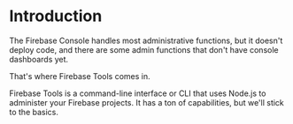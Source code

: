 # Introduction

The Firebase Console handles most administrative functions, but it doesn't deploy code, and there are some admin functions that don't have console dashboards yet.

That's where Firebase Tools comes in.

Firebase Tools is a command-line interface or CLI that uses Node.js to administer your Firebase projects. It has a ton of capabilities, but we'll stick to the basics.

